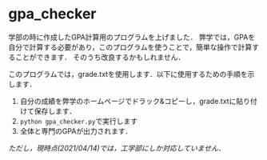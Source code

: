 # gpa_checker 
学部の時に作成したGPA計算用のプログラムを上げました．  弊学では，GPAを自分で計算する必要があり，このプログラムを使うことで，簡単な操作で計算することができます．  そのうち改良するかもしれません．

このプログラムでは，grade.txtを使用します．以下に使用するための手順を示します．

1. 自分の成績を弊学のホームページでドラック&コピーし，grade.txtに貼り付けて保存します．
2. `python gpa_checker.py`で実行します
3. 全体と専門のGPAが出力されます．

*ただし，現時点(2021/04/14)では，工学部にしか対応していません．*

